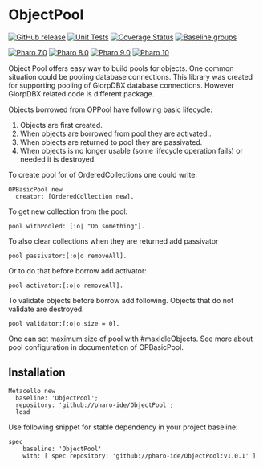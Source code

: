 # ObjectPool

[![GitHub release](https://img.shields.io/github/release/pharo-ide/ObjectPool.svg)](https://github.com/pharo-ide/ObjectPool/releases/latest)
[![Unit Tests](https://github.com/pharo-ide/ObjectPool/actions/workflows/unit-tests.yml/badge.svg)](https://github.com/pharo-ide/ObjectPool/actions/workflows/unit-tests.yml)
[![Coverage Status](https://codecov.io/github/pharo-ide/ObjectPool/coverage.svg?branch=master)](https://codecov.io/gh/pharo-ide/ObjectPool/branch/master)
[![Baseline groups](https://github.com/pharo-ide/ObjectPool/actions/workflows/loading-groups.yml/badge.svg)](https://github.com/pharo-ide/ObjectPool/actions/workflows/loading-groups.yml)

[![Pharo 7.0](https://img.shields.io/badge/Pharo-7.0-informational)](https://pharo.org)
[![Pharo 8.0](https://img.shields.io/badge/Pharo-8.0-informational)](https://pharo.org)
[![Pharo 9.0](https://img.shields.io/badge/Pharo-9.0-informational)](https://pharo.org)
[![Pharo 10](https://img.shields.io/badge/Pharo-10-informational)](https://pharo.org)

Object Pool offers easy way to build pools for objects. One common situation
could be pooling database connections. This library was created for supporting pooling
of GlorpDBX database connections. However GlorpDBX related code is different
package.

Objects borrowed from OPPool have following basic lifecycle:

1. Objects are first created.
2. When objects are borrowed from pool they are activated..
3. When objects are returned to pool they are passivated.
4. When objects is no longer usable (some lifecycle operation fails) or needed
  it is destroyed.

To create pool for of OrderedCollections one could write:

```Smalltalk
OPBasicPool new
  creator: [OrderedCollection new].
```

To get new collection from the pool:

```Smalltalk
pool withPooled: [:o| "Do something"].
```

To also clear collections when they are returned add passivator

```Smalltalk
pool passivator:[:o|o removeAll].
```

Or to do that before borrow add activator:

```Smalltalk
pool activator:[:o|o removeAll].
```

To validate objects before borrow add following. Objects that do not validate are
destroyed.

```Smalltalk
pool validator:[:o|o size = 0].
```

One can set maximum size of pool with #maxIdleObjects. See more about pool configuration
in documentation of OPBasicPool.

## Installation

```smalltalk
Metacello new
  baseline: 'ObjectPool';
  repository: 'github://pharo-ide/ObjectPool';
  load
```

Use following snippet for stable dependency in your project baseline:

```smalltalk
spec
    baseline: 'ObjectPool'
    with: [ spec repository: 'github://pharo-ide/ObjectPool:v1.0.1' ]
```
